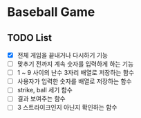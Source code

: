# Baseball Game

## TODO List

- [x] 전체 게임을 끝내거나 다시하기 기능
- [ ] 맞추기 전까지 계속 숫자를 입력하게 하는 기능
- [ ] 1 ~ 9 사이의 난수 3자리 배열로 저장하는 함수
- [ ] 사용자가 입력한 숫자를 배열로 저장하는 함수
- [ ] strike, ball 세기 함수
- [ ] 결과 보여주는 함수
- [ ] 3 스트라이크인지 아닌지 확인하는 함수
